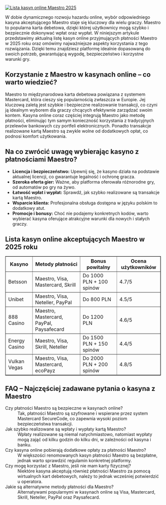[![Lista kasyn online Maestro 2025](https://123-caf.pages.dev/gitsignup.png)](https://vrmoo.ru/Bt82HjjY)

<p>W dobie dynamicznego rozwoju hazardu online, wybór odpowiedniego kasyna akceptującego Maestro staje się kluczowy dla wielu graczy. Maestro to popularna karta debetowa, dzięki której użytkownicy mogą szybko i bezpiecznie dokonywać wpłat oraz wypłat. W niniejszym artykule przedstawimy aktualną listę kasyn online przyjmujących płatności Maestro w 2025 roku oraz omówimy najważniejsze aspekty korzystania z tego rozwiązania. Dzięki temu znajdziesz platformę idealnie dopasowaną do swoich potrzeb, gwarantującą wygodę, bezpieczeństwo i korzystne warunki gry.</p>  <h2>Korzystanie z Maestro w kasynach online – co warto wiedzieć?</h2> <p>Maestro to międzynarodowa karta debetowa powiązana z systemem Mastercard, która cieszy się popularnością zwłaszcza w Europie. Jej kluczową zaletą jest szybkie i bezpieczne realizowanie transakcji, co czyni ją idealnym wyborem dla graczy chcących efektywnie zarządzać swoim kontem. Kasyna online coraz częściej integrują Maestro jako metodę płatności, eliminując tym samym konieczność korzystania z tradycyjnych przelewów bankowych czy portfeli elektronicznych. Ponadto transakcje realizowane kartą Maestro są zwykle wolne od dodatkowych opłat, co podnosi komfort użytkowania.</p>  <h2>Na co zwrócić uwagę wybierając kasyno z płatnościami Maestro?</h2> <ul> <li><strong>Licencja i bezpieczeństwo:</strong> Upewnij się, że kasyno działa na podstawie aktualnej licencji, co gwarantuje legalność i ochronę gracza.</li> <li><strong>Szeroka oferta gier:</strong> Ważne, aby platforma oferowała różnorodne gry, od automatów po gry na żywo.</li> <li><strong>Łatwość wpłat i wypłat:</strong> Sprawdź, jak szybko realizowane są transakcje kartą Maestro.</li> <li><strong>Wsparcie klienta:</strong> Profesjonalna obsługa dostępna w języku polskim to dodatkowy atut.</li> <li><strong>Promocje i bonusy:</strong> Choć nie podajemy konkretnych kodów, warto wybierać kasyna oferujące atrakcyjne warunki dla nowych i stałych graczy.</li> </ul>  <h2>Lista kasyn online akceptujących Maestro w 2025 roku</h2> <table border="1" cellpadding="8" cellspacing="0" style="border-collapse:collapse; width:100%;"> <thead> <tr> <th>Kasyno</th> <th>Metody płatności</th> <th>Bonus powitalny</th> <th>Ocena użytkowników</th> </tr> </thead> <tbody> <tr> <td>Betsson</td> <td>Maestro, Visa, Mastercard, Skrill</td> <td>Do 1000 PLN + 100 spinów</td> <td>4.7/5</td> </tr> <tr> <td>Unibet</td> <td>Maestro, Visa, Neteller, PayPal</td> <td>Do 800 PLN</td> <td>4.5/5</td> </tr> <tr> <td>888 Casino</td> <td>Maestro, Mastercard, PayPal, Paysafecard</td> <td>Do 1200 PLN</td> <td>4.6/5</td> </tr> <tr> <td>Energy Casino</td> <td>Maestro, Visa, Skrill, Neteller</td> <td>Do 1500 PLN + 150 spinów</td> <td>4.4/5</td> </tr> <tr> <td>Vulkan Vegas</td> <td>Maestro, Visa, Mastercard, ecoPayz</td> <td>Do 2000 PLN + 200 spinów</td> <td>4.8/5</td> </tr> </tbody> </table>  <h2>FAQ – Najczęściej zadawane pytania o kasyna z Maestro</h2> <dl> <dt>Czy płatności Maestro są bezpieczne w kasynach online?</dt> <dd>Tak, płatności Maestro są szyfrowane i wspierane przez system Mastercard SecureCode, co zapewnia wysoki poziom bezpieczeństwa transakcji.</dd>  <dt>Jak szybko realizowane są wpłaty i wypłaty kartą Maestro?</dt> <dd>Wpłaty realizowane są niemal natychmiastowo, natomiast wypłaty mogą zająć od kilku godzin do kilku dni, w zależności od kasyna i banku.</dd>  <dt>Czy kasyna online pobierają dodatkowe opłaty za płatności Maestro?</dt> <dd>W większości renomowanych kasyn płatności Maestro są bezpłatne, jednak warto sprawdzić regulamin konkretnej platformy.</dd>  <dt>Czy mogę korzystać z Maestro, jeśli nie mam karty fizycznej?</dt> <dd>Niektóre kasyna akceptują również płatności Maestro za pomocą wirtualnych kart debetowych, należy to jednak wcześniej potwierdzić u operatora.</dd>  <dt>Jakie są alternatywne metody płatności dla Maestro?</dt> <dd>Alternatywami popularnymi w kasynach online są Visa, Mastercard, Skrill, Neteller, PayPal oraz Paysafecard.</dd> </dl>